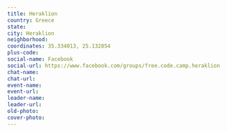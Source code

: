 ```yaml
---
title: Heraklion
country: Greece
state: 
city: Heraklion
neighborhood: 
coordinates: 35.334013, 25.132854
plus-code:
social-name: Facebook
social-url: https://www.facebook.com/groups/free.code.camp.heraklion
chat-name:
chat-url:
event-name:
event-url:
leader-name:
leader-url:
old-photo: 
cover-photo:
---
```

